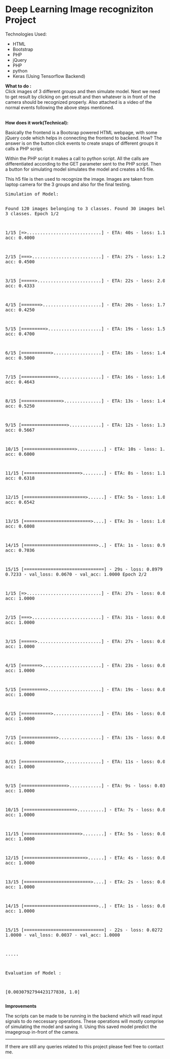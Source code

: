 <h1>Deep Learning Image recogniziton Project</h1>

Technologies Used:
<ul>
  <li>
  HTML
  </li>
  <li>
  Bootstrap
  </li>
  <li>
  PHP
  </li>
  <li>
  jQuery
  </li>
  <li>
  PHP
  </li>
  <li>
  python
  </li>
  <li>
  Keras (Using Tensorflow Backend)
  </li>

</ul>


<b>What to do :</b>
<br>
Click images of 3 different groups and then simulate model. Next we need to get result by clicking on get result and then whatever is in front of the camera should be recognized properly.
Also attached is a video of the normal events following the above steps mentioned.

<br>
<b>How does it work(Technical):</b>
<p>Basically the frontend is a Bootsrap powered HTML webpage, with some jQuery code which helps in connecting the frontend to backend. How? The answer is on the button click events to create snaps of different groups it calls a PHP script.</p>

<p>Within the PHP script it makes a call to python script. All the calls are differentiated according to the GET parameter sent to the PHP script. Then a button for simulating model simulates the model and creates a h5 file.</p>

<p>This h5 file is then used to recognize the image. Images are taken from laptop camera for the 3 groups and also for the final testing.</p>
<pre>
Simulation of Model: 

Found 120 images belonging to 3 classes.
Found 30 images belonging to 3 classes.
Epoch 1/2

 1/15 [=>............................] - ETA: 40s - loss: 1.1104 - acc: 0.4000

 2/15 [===>..........................] - ETA: 27s - loss: 1.2210 - acc: 0.4500

 3/15 [=====>........................] - ETA: 22s - loss: 2.0328 - acc: 0.4333

 4/15 [=======>......................] - ETA: 20s - loss: 1.7875 - acc: 0.4250

 5/15 [=========>....................] - ETA: 19s - loss: 1.5597 - acc: 0.4700

 6/15 [===========>..................] - ETA: 18s - loss: 1.4218 - acc: 0.5000

 7/15 [=============>................] - ETA: 16s - loss: 1.6278 - acc: 0.4643

 8/15 [===============>..............] - ETA: 13s - loss: 1.4966 - acc: 0.5250

 9/15 [=================>............] - ETA: 12s - loss: 1.3725 - acc: 0.5667

10/15 [===================>..........] - ETA: 10s - loss: 1.2600 - acc: 0.6000

11/15 [=====================>........] - ETA: 8s - loss: 1.1678 - acc: 0.6318 

12/15 [=======================>......] - ETA: 5s - loss: 1.0867 - acc: 0.6542

13/15 [=========================>....] - ETA: 3s - loss: 1.0215 - acc: 0.6808

14/15 [===========================>..] - ETA: 1s - loss: 0.9566 - acc: 0.7036

15/15 [==============================] - 29s - loss: 0.8979 - acc: 0.7233 - val_loss: 0.0670 - val_acc: 1.0000
Epoch 2/2

 1/15 [=>............................] - ETA: 27s - loss: 0.0890 - acc: 1.0000

 2/15 [===>..........................] - ETA: 31s - loss: 0.0737 - acc: 1.0000

 3/15 [=====>........................] - ETA: 27s - loss: 0.0617 - acc: 1.0000

 4/15 [=======>......................] - ETA: 23s - loss: 0.0550 - acc: 1.0000

 5/15 [=========>....................] - ETA: 19s - loss: 0.0503 - acc: 1.0000

 6/15 [===========>..................] - ETA: 16s - loss: 0.0474 - acc: 1.0000

 7/15 [=============>................] - ETA: 13s - loss: 0.0441 - acc: 1.0000

 8/15 [===============>..............] - ETA: 11s - loss: 0.0401 - acc: 1.0000

 9/15 [=================>............] - ETA: 9s - loss: 0.0370 - acc: 1.0000 

10/15 [===================>..........] - ETA: 7s - loss: 0.0366 - acc: 1.0000

11/15 [=====================>........] - ETA: 5s - loss: 0.0353 - acc: 1.0000

12/15 [=======================>......] - ETA: 4s - loss: 0.0326 - acc: 1.0000

13/15 [=========================>....] - ETA: 2s - loss: 0.0303 - acc: 1.0000

14/15 [===========================>..] - ETA: 1s - loss: 0.0288 - acc: 1.0000

15/15 [==============================] - 22s - loss: 0.0272 - acc: 1.0000 - val_loss: 0.0037 - val_acc: 1.0000

.....

Evaluation of Model :

[0.0030792794423177838, 1.0]
</pre>

<b>Improvements</b>

<p>
The scripts can be made to be running in the backend which will read input signals to do neccessary operations. These operations will mostly comprise of simulating the model and saving it. Using this saved model predict the imagegroup in-front of the camera.
</p>

<hr>
If there are still any queries related to this project please feel free to contact me.
